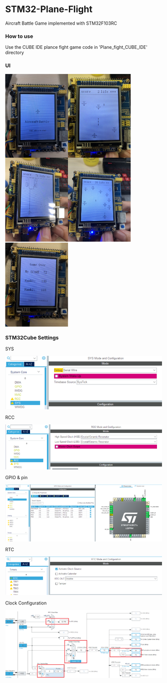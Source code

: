 # STM32-Plane-Flight
Aircraft Battle Game implemented with STM32F103RC

### How to use

Use the CUBE IDE plance fight game code in 'Plane_fight_CUBE_IDE' directory

### UI

<img src="/Readme/start.jpg" width="200" align="left"/>
<img src="/Readme/level1.jpg" width="200" align="left"/>
<img src="/Readme/level4.jpg" width="200"/>

<img src="/Readme/boss.jpg" width="200" align="left"/>
<img src="/Readme/score.jpg" width="200"/>

### STM32Cube Settings

SYS

<img src="/Readme/01.png" width="500"/>

RCC

<img src="/Readme/02.png" width="500"/>

GPIO & pin

<img src="/Readme/03.png" width="500"/>

RTC

<img src="/Readme/04.png" width="500"/>

Clock Configuration

<img src="/Readme/05.png" width="500"/>

